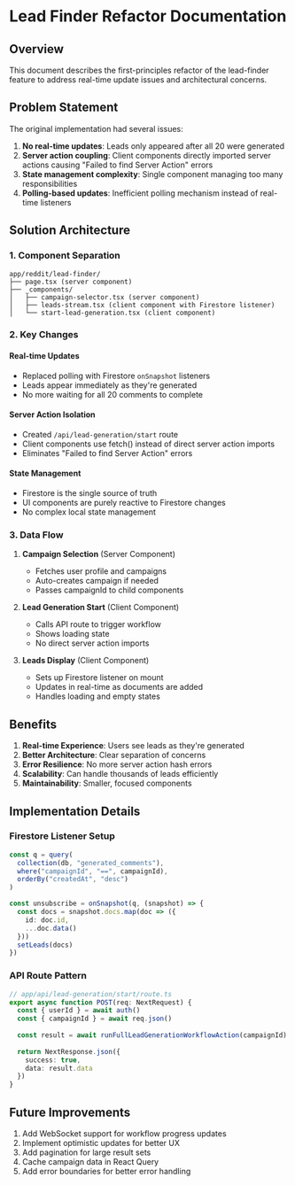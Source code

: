 # Lead Finder Refactor Documentation

## Overview

This document describes the first-principles refactor of the lead-finder feature to address real-time update issues and architectural concerns.

## Problem Statement

The original implementation had several issues:
1. **No real-time updates**: Leads only appeared after all 20 were generated
2. **Server action coupling**: Client components directly imported server actions causing "Failed to find Server Action" errors
3. **State management complexity**: Single component managing too many responsibilities
4. **Polling-based updates**: Inefficient polling mechanism instead of real-time listeners

## Solution Architecture

### 1. Component Separation

```
app/reddit/lead-finder/
├── page.tsx (server component)
├── _components/
│   ├── campaign-selector.tsx (server component)
│   ├── leads-stream.tsx (client component with Firestore listener)
│   └── start-lead-generation.tsx (client component)
```

### 2. Key Changes

#### Real-time Updates
- Replaced polling with Firestore `onSnapshot` listeners
- Leads appear immediately as they're generated
- No more waiting for all 20 comments to complete

#### Server Action Isolation
- Created `/api/lead-generation/start` route
- Client components use fetch() instead of direct server action imports
- Eliminates "Failed to find Server Action" errors

#### State Management
- Firestore is the single source of truth
- UI components are purely reactive to Firestore changes
- No complex local state management

### 3. Data Flow

1. **Campaign Selection** (Server Component)
   - Fetches user profile and campaigns
   - Auto-creates campaign if needed
   - Passes campaignId to child components

2. **Lead Generation Start** (Client Component)
   - Calls API route to trigger workflow
   - Shows loading state
   - No direct server action imports

3. **Leads Display** (Client Component)
   - Sets up Firestore listener on mount
   - Updates in real-time as documents are added
   - Handles loading and empty states

## Benefits

1. **Real-time Experience**: Users see leads as they're generated
2. **Better Architecture**: Clear separation of concerns
3. **Error Resilience**: No more server action hash errors
4. **Scalability**: Can handle thousands of leads efficiently
5. **Maintainability**: Smaller, focused components

## Implementation Details

### Firestore Listener Setup

```typescript
const q = query(
  collection(db, "generated_comments"), 
  where("campaignId", "==", campaignId),
  orderBy("createdAt", "desc")
)

const unsubscribe = onSnapshot(q, (snapshot) => {
  const docs = snapshot.docs.map(doc => ({
    id: doc.id,
    ...doc.data()
  }))
  setLeads(docs)
})
```

### API Route Pattern

```typescript
// app/api/lead-generation/start/route.ts
export async function POST(req: NextRequest) {
  const { userId } = await auth()
  const { campaignId } = await req.json()
  
  const result = await runFullLeadGenerationWorkflowAction(campaignId)
  
  return NextResponse.json({
    success: true,
    data: result.data
  })
}
```

## Future Improvements

1. Add WebSocket support for workflow progress updates
2. Implement optimistic updates for better UX
3. Add pagination for large result sets
4. Cache campaign data in React Query
5. Add error boundaries for better error handling 